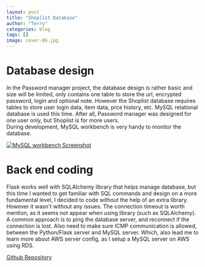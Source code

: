 ```yaml
---
layout: post
title: "Shoplist Database"
author: "Terry"
categories: blog
tags: []
image: cover-06.jpg
---
```


# Database design

In the Password manager project, the database design is rather basic and size will be limited, only contains one table to store the url, encrypted password, login and optional note. However the Shoplist database requires tables to store user login data, item data, prce history, etc. MySQL relational database is used this time. After all, Password manager was designed for one user only, but Shoplist is for more users.  
During development, MySQL workbench is very handy to monitor the database.  

[![MySQL workbench Screenshot][img link]][workbench link]  

# Back end coding

Flask works well with SQLAlchemy library that helps manage database, but this time I wanted to get familiar with SQL commands and design on a more fundamental level, I decided to code without the help of an extra library. However it wasn't without any issues. The connection timeout is worth mention, as it seems not appear when using library (such as SQLAlchemy). A common approach is to ping the database server, and reconnect if the connection is lost. Also need to make sure ICMP communication is allowed, between the Python/Flask server and MySQL server. Which, also lead me to learn more about AWS server config, as I setup a MySQL server on AWS using RDS.  

[Github Repository][repo link]  


[repo link]: https://github.com/TNirvT/Shoplist
[img link]: https://drive.google.com/uc?export=view&id=1YKVw6VRiye_N3Tec3xT3xbhtUg5jFFzU "MySQL workbench Screenshot"
[workbench link]: https://www.mysql.com/products/workbench/
